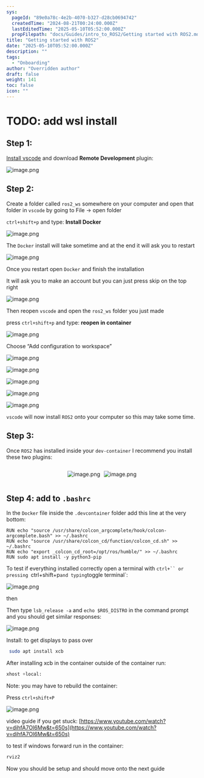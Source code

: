 ```yaml
---
sys:
  pageId: "89e0a78c-4e2b-4070-b327-d28cb0694742"
  createdTime: "2024-08-21T00:24:00.000Z"
  lastEditedTime: "2025-05-10T05:52:00.000Z"
  propFilepath: "docs/Guides/intro_to_ROS2/Getting started with ROS2.md"
title: "Getting started with ROS2"
date: "2025-05-10T05:52:00.000Z"
description: ""
tags:
  - "Onboarding"
author: "Overridden author"
draft: false
weight: 141
toc: false
icon: ""
---
```


# TODO: add wsl install

## Step 1:

[Install vscode](https://code.visualstudio.com/download) and download **Remote Development** plugin:

![image.png](https://prod-files-secure.s3.us-west-2.amazonaws.com/d518164a-d88e-44d1-a4ee-3adb3bd8bce0/efb52993-1881-4a40-b95e-6f020334f022/image.png?X-Amz-Algorithm=AWS4-HMAC-SHA256&X-Amz-Content-Sha256=UNSIGNED-PAYLOAD&X-Amz-Credential=ASIAZI2LB466UG43GKH3%2F20250715%2Fus-west-2%2Fs3%2Faws4_request&X-Amz-Date=20250715T181327Z&X-Amz-Expires=3600&X-Amz-Security-Token=IQoJb3JpZ2luX2VjEDEaCXVzLXdlc3QtMiJHMEUCIQD0XsPflBP3ZYRT9r6Dz5ufVVe6PkfAKHBQA0Xd8KKIFgIge7TOV7FVlGmm%2F9w6ckDsPDtaXH4mgzElUEI%2Bm1lMlmsq%2FwMIShAAGgw2Mzc0MjMxODM4MDUiDI3ex3tiBs9U8Le%2BMyrcA47WJ%2BXe%2F6vhjgo0wmCaUlqDOO7gYNjSyZxXZ7TZuqj20Fjlc0L5QuD839YqKBYUnyj%2FomAF4uHCltiLaH%2BuHoH17YMz2LfnlF%2BZeFg51KmN95sGXSqaO%2FGeEx8jjPfbgocYQrf%2B6muvlsIXAz4OP4srNuVwYUpY6Kgvvzj5l2%2FgKoko024UkJV1VPGgs9kXVYBeagYJxlc8t%2B0RQBGta1BzoDrkPT1WDmQiSlcWcUHu0%2BdsY0FUxWaRN2BR4EPRxoLmTBUQPg0xy1F6ppl3ZgIIxX9dxN1IIrqQWLLsV%2BQBBJbTVCO9hCwed%2BL%2FZ4rUutwKoMZRG6f1tbc8qK8xixxGjzDnKZ%2BKAVWh%2F2bv55y9lrDYS4JVIPRBVyommATLpf2leusfdansdLtEnZO2JnQewsL%2FH2gZm1Pp9cZeRJluWsT8ROxp2G4HkGRKUaySfFOnIKm75BvEY8%2FGeb1L3CO6tdrooHhMViB6MYeILAiXueDOvJS2L7ra7nF9wmki4hHzT1hb%2F%2BZsjiAhZ1%2FTbyd1NWfh5oA8y9%2FnhPzpyREJrz8z6khdYjxfXQy98eh1E03diY57N9uyyD4%2FxkjyAjEvx03SX1K3xD%2FGpkPm7goBzVzz0PKFwiaExK%2FkMMiH2sMGOqUBdLYXPXRUUX0YCOrfHvVgzEcyAtLOCFwtGwSBefnbSIf7BvkaIYzB2rF%2FJjHOxETtqDf5FWgSJy9tGr%2F0YaY%2Boyh8kgziEYi5KOEvFVDLv%2BeS58bHs64aT7biVAj1g%2BNQtc%2Bu%2FhIb8Od23HVzl%2Ba%2FvxcMm4zILeuzlLrPUAX4HTwjV5ZpcjzGjwgH%2F7WnwMAPcQvP2OSHhxSqKgjgmemvn6NvV5SM&X-Amz-Signature=63513008323aaa79d8f0d11673dd8b9572607108226b6f32b0e97784804c5bcc&X-Amz-SignedHeaders=host&x-amz-checksum-mode=ENABLED&x-id=GetObject)

## Step 2:

Create a folder called `ros2_ws` somewhere on your computer and open that folder in `vscode` by going to File → open folder 

`ctrl+shift+p` and type: **Install Docker**

![image.png](https://prod-files-secure.s3.us-west-2.amazonaws.com/d518164a-d88e-44d1-a4ee-3adb3bd8bce0/2269dc0e-1cd5-47ff-bceb-c04ad9b2eab0/image.png?X-Amz-Algorithm=AWS4-HMAC-SHA256&X-Amz-Content-Sha256=UNSIGNED-PAYLOAD&X-Amz-Credential=ASIAZI2LB466UG43GKH3%2F20250715%2Fus-west-2%2Fs3%2Faws4_request&X-Amz-Date=20250715T181327Z&X-Amz-Expires=3600&X-Amz-Security-Token=IQoJb3JpZ2luX2VjEDEaCXVzLXdlc3QtMiJHMEUCIQD0XsPflBP3ZYRT9r6Dz5ufVVe6PkfAKHBQA0Xd8KKIFgIge7TOV7FVlGmm%2F9w6ckDsPDtaXH4mgzElUEI%2Bm1lMlmsq%2FwMIShAAGgw2Mzc0MjMxODM4MDUiDI3ex3tiBs9U8Le%2BMyrcA47WJ%2BXe%2F6vhjgo0wmCaUlqDOO7gYNjSyZxXZ7TZuqj20Fjlc0L5QuD839YqKBYUnyj%2FomAF4uHCltiLaH%2BuHoH17YMz2LfnlF%2BZeFg51KmN95sGXSqaO%2FGeEx8jjPfbgocYQrf%2B6muvlsIXAz4OP4srNuVwYUpY6Kgvvzj5l2%2FgKoko024UkJV1VPGgs9kXVYBeagYJxlc8t%2B0RQBGta1BzoDrkPT1WDmQiSlcWcUHu0%2BdsY0FUxWaRN2BR4EPRxoLmTBUQPg0xy1F6ppl3ZgIIxX9dxN1IIrqQWLLsV%2BQBBJbTVCO9hCwed%2BL%2FZ4rUutwKoMZRG6f1tbc8qK8xixxGjzDnKZ%2BKAVWh%2F2bv55y9lrDYS4JVIPRBVyommATLpf2leusfdansdLtEnZO2JnQewsL%2FH2gZm1Pp9cZeRJluWsT8ROxp2G4HkGRKUaySfFOnIKm75BvEY8%2FGeb1L3CO6tdrooHhMViB6MYeILAiXueDOvJS2L7ra7nF9wmki4hHzT1hb%2F%2BZsjiAhZ1%2FTbyd1NWfh5oA8y9%2FnhPzpyREJrz8z6khdYjxfXQy98eh1E03diY57N9uyyD4%2FxkjyAjEvx03SX1K3xD%2FGpkPm7goBzVzz0PKFwiaExK%2FkMMiH2sMGOqUBdLYXPXRUUX0YCOrfHvVgzEcyAtLOCFwtGwSBefnbSIf7BvkaIYzB2rF%2FJjHOxETtqDf5FWgSJy9tGr%2F0YaY%2Boyh8kgziEYi5KOEvFVDLv%2BeS58bHs64aT7biVAj1g%2BNQtc%2Bu%2FhIb8Od23HVzl%2Ba%2FvxcMm4zILeuzlLrPUAX4HTwjV5ZpcjzGjwgH%2F7WnwMAPcQvP2OSHhxSqKgjgmemvn6NvV5SM&X-Amz-Signature=55ff42c6f07b65760f95fe3cea89d1df85e4b750fdd4e867ebb0d28e665c21f5&X-Amz-SignedHeaders=host&x-amz-checksum-mode=ENABLED&x-id=GetObject)

The `Docker` install will take sometime and at the end it will ask you to restart

![image.png](https://prod-files-secure.s3.us-west-2.amazonaws.com/d518164a-d88e-44d1-a4ee-3adb3bd8bce0/ed233f78-be33-4b1f-b89c-9c346c0e961e/image.png?X-Amz-Algorithm=AWS4-HMAC-SHA256&X-Amz-Content-Sha256=UNSIGNED-PAYLOAD&X-Amz-Credential=ASIAZI2LB466UG43GKH3%2F20250715%2Fus-west-2%2Fs3%2Faws4_request&X-Amz-Date=20250715T181327Z&X-Amz-Expires=3600&X-Amz-Security-Token=IQoJb3JpZ2luX2VjEDEaCXVzLXdlc3QtMiJHMEUCIQD0XsPflBP3ZYRT9r6Dz5ufVVe6PkfAKHBQA0Xd8KKIFgIge7TOV7FVlGmm%2F9w6ckDsPDtaXH4mgzElUEI%2Bm1lMlmsq%2FwMIShAAGgw2Mzc0MjMxODM4MDUiDI3ex3tiBs9U8Le%2BMyrcA47WJ%2BXe%2F6vhjgo0wmCaUlqDOO7gYNjSyZxXZ7TZuqj20Fjlc0L5QuD839YqKBYUnyj%2FomAF4uHCltiLaH%2BuHoH17YMz2LfnlF%2BZeFg51KmN95sGXSqaO%2FGeEx8jjPfbgocYQrf%2B6muvlsIXAz4OP4srNuVwYUpY6Kgvvzj5l2%2FgKoko024UkJV1VPGgs9kXVYBeagYJxlc8t%2B0RQBGta1BzoDrkPT1WDmQiSlcWcUHu0%2BdsY0FUxWaRN2BR4EPRxoLmTBUQPg0xy1F6ppl3ZgIIxX9dxN1IIrqQWLLsV%2BQBBJbTVCO9hCwed%2BL%2FZ4rUutwKoMZRG6f1tbc8qK8xixxGjzDnKZ%2BKAVWh%2F2bv55y9lrDYS4JVIPRBVyommATLpf2leusfdansdLtEnZO2JnQewsL%2FH2gZm1Pp9cZeRJluWsT8ROxp2G4HkGRKUaySfFOnIKm75BvEY8%2FGeb1L3CO6tdrooHhMViB6MYeILAiXueDOvJS2L7ra7nF9wmki4hHzT1hb%2F%2BZsjiAhZ1%2FTbyd1NWfh5oA8y9%2FnhPzpyREJrz8z6khdYjxfXQy98eh1E03diY57N9uyyD4%2FxkjyAjEvx03SX1K3xD%2FGpkPm7goBzVzz0PKFwiaExK%2FkMMiH2sMGOqUBdLYXPXRUUX0YCOrfHvVgzEcyAtLOCFwtGwSBefnbSIf7BvkaIYzB2rF%2FJjHOxETtqDf5FWgSJy9tGr%2F0YaY%2Boyh8kgziEYi5KOEvFVDLv%2BeS58bHs64aT7biVAj1g%2BNQtc%2Bu%2FhIb8Od23HVzl%2Ba%2FvxcMm4zILeuzlLrPUAX4HTwjV5ZpcjzGjwgH%2F7WnwMAPcQvP2OSHhxSqKgjgmemvn6NvV5SM&X-Amz-Signature=7f7c02630bd8d5524e0eabfdf7fa040cb207b8d24678e78c378526d7aa56bfaf&X-Amz-SignedHeaders=host&x-amz-checksum-mode=ENABLED&x-id=GetObject)

Once you restart open `Docker` and finish the installation

It will ask you to make an account but you can just press skip on the top right

![image.png](https://prod-files-secure.s3.us-west-2.amazonaws.com/d518164a-d88e-44d1-a4ee-3adb3bd8bce0/21010ad9-1659-4fd9-9f59-9932a09b2a3d/image.png?X-Amz-Algorithm=AWS4-HMAC-SHA256&X-Amz-Content-Sha256=UNSIGNED-PAYLOAD&X-Amz-Credential=ASIAZI2LB466UG43GKH3%2F20250715%2Fus-west-2%2Fs3%2Faws4_request&X-Amz-Date=20250715T181327Z&X-Amz-Expires=3600&X-Amz-Security-Token=IQoJb3JpZ2luX2VjEDEaCXVzLXdlc3QtMiJHMEUCIQD0XsPflBP3ZYRT9r6Dz5ufVVe6PkfAKHBQA0Xd8KKIFgIge7TOV7FVlGmm%2F9w6ckDsPDtaXH4mgzElUEI%2Bm1lMlmsq%2FwMIShAAGgw2Mzc0MjMxODM4MDUiDI3ex3tiBs9U8Le%2BMyrcA47WJ%2BXe%2F6vhjgo0wmCaUlqDOO7gYNjSyZxXZ7TZuqj20Fjlc0L5QuD839YqKBYUnyj%2FomAF4uHCltiLaH%2BuHoH17YMz2LfnlF%2BZeFg51KmN95sGXSqaO%2FGeEx8jjPfbgocYQrf%2B6muvlsIXAz4OP4srNuVwYUpY6Kgvvzj5l2%2FgKoko024UkJV1VPGgs9kXVYBeagYJxlc8t%2B0RQBGta1BzoDrkPT1WDmQiSlcWcUHu0%2BdsY0FUxWaRN2BR4EPRxoLmTBUQPg0xy1F6ppl3ZgIIxX9dxN1IIrqQWLLsV%2BQBBJbTVCO9hCwed%2BL%2FZ4rUutwKoMZRG6f1tbc8qK8xixxGjzDnKZ%2BKAVWh%2F2bv55y9lrDYS4JVIPRBVyommATLpf2leusfdansdLtEnZO2JnQewsL%2FH2gZm1Pp9cZeRJluWsT8ROxp2G4HkGRKUaySfFOnIKm75BvEY8%2FGeb1L3CO6tdrooHhMViB6MYeILAiXueDOvJS2L7ra7nF9wmki4hHzT1hb%2F%2BZsjiAhZ1%2FTbyd1NWfh5oA8y9%2FnhPzpyREJrz8z6khdYjxfXQy98eh1E03diY57N9uyyD4%2FxkjyAjEvx03SX1K3xD%2FGpkPm7goBzVzz0PKFwiaExK%2FkMMiH2sMGOqUBdLYXPXRUUX0YCOrfHvVgzEcyAtLOCFwtGwSBefnbSIf7BvkaIYzB2rF%2FJjHOxETtqDf5FWgSJy9tGr%2F0YaY%2Boyh8kgziEYi5KOEvFVDLv%2BeS58bHs64aT7biVAj1g%2BNQtc%2Bu%2FhIb8Od23HVzl%2Ba%2FvxcMm4zILeuzlLrPUAX4HTwjV5ZpcjzGjwgH%2F7WnwMAPcQvP2OSHhxSqKgjgmemvn6NvV5SM&X-Amz-Signature=c43b3902fb355b6190395236977eb121cd85db6a6fb176440abafb53cddff13c&X-Amz-SignedHeaders=host&x-amz-checksum-mode=ENABLED&x-id=GetObject)

Then reopen `vscode` and open the `ros2_ws` folder you just made

press `ctrl+shift+p` and type: **reopen in container**

![image.png](https://prod-files-secure.s3.us-west-2.amazonaws.com/d518164a-d88e-44d1-a4ee-3adb3bd8bce0/4e93b8c2-41ad-488c-8095-c74205196118/image.png?X-Amz-Algorithm=AWS4-HMAC-SHA256&X-Amz-Content-Sha256=UNSIGNED-PAYLOAD&X-Amz-Credential=ASIAZI2LB466UG43GKH3%2F20250715%2Fus-west-2%2Fs3%2Faws4_request&X-Amz-Date=20250715T181327Z&X-Amz-Expires=3600&X-Amz-Security-Token=IQoJb3JpZ2luX2VjEDEaCXVzLXdlc3QtMiJHMEUCIQD0XsPflBP3ZYRT9r6Dz5ufVVe6PkfAKHBQA0Xd8KKIFgIge7TOV7FVlGmm%2F9w6ckDsPDtaXH4mgzElUEI%2Bm1lMlmsq%2FwMIShAAGgw2Mzc0MjMxODM4MDUiDI3ex3tiBs9U8Le%2BMyrcA47WJ%2BXe%2F6vhjgo0wmCaUlqDOO7gYNjSyZxXZ7TZuqj20Fjlc0L5QuD839YqKBYUnyj%2FomAF4uHCltiLaH%2BuHoH17YMz2LfnlF%2BZeFg51KmN95sGXSqaO%2FGeEx8jjPfbgocYQrf%2B6muvlsIXAz4OP4srNuVwYUpY6Kgvvzj5l2%2FgKoko024UkJV1VPGgs9kXVYBeagYJxlc8t%2B0RQBGta1BzoDrkPT1WDmQiSlcWcUHu0%2BdsY0FUxWaRN2BR4EPRxoLmTBUQPg0xy1F6ppl3ZgIIxX9dxN1IIrqQWLLsV%2BQBBJbTVCO9hCwed%2BL%2FZ4rUutwKoMZRG6f1tbc8qK8xixxGjzDnKZ%2BKAVWh%2F2bv55y9lrDYS4JVIPRBVyommATLpf2leusfdansdLtEnZO2JnQewsL%2FH2gZm1Pp9cZeRJluWsT8ROxp2G4HkGRKUaySfFOnIKm75BvEY8%2FGeb1L3CO6tdrooHhMViB6MYeILAiXueDOvJS2L7ra7nF9wmki4hHzT1hb%2F%2BZsjiAhZ1%2FTbyd1NWfh5oA8y9%2FnhPzpyREJrz8z6khdYjxfXQy98eh1E03diY57N9uyyD4%2FxkjyAjEvx03SX1K3xD%2FGpkPm7goBzVzz0PKFwiaExK%2FkMMiH2sMGOqUBdLYXPXRUUX0YCOrfHvVgzEcyAtLOCFwtGwSBefnbSIf7BvkaIYzB2rF%2FJjHOxETtqDf5FWgSJy9tGr%2F0YaY%2Boyh8kgziEYi5KOEvFVDLv%2BeS58bHs64aT7biVAj1g%2BNQtc%2Bu%2FhIb8Od23HVzl%2Ba%2FvxcMm4zILeuzlLrPUAX4HTwjV5ZpcjzGjwgH%2F7WnwMAPcQvP2OSHhxSqKgjgmemvn6NvV5SM&X-Amz-Signature=3b785dbee9b7de4a3488a3e3d9986405a996b4926adae18a1b2bd112e8838878&X-Amz-SignedHeaders=host&x-amz-checksum-mode=ENABLED&x-id=GetObject)

Choose “Add configuration to workspace”

![image.png](https://prod-files-secure.s3.us-west-2.amazonaws.com/d518164a-d88e-44d1-a4ee-3adb3bd8bce0/9560b282-5060-4989-ba37-97e7b2c22476/image.png?X-Amz-Algorithm=AWS4-HMAC-SHA256&X-Amz-Content-Sha256=UNSIGNED-PAYLOAD&X-Amz-Credential=ASIAZI2LB466UG43GKH3%2F20250715%2Fus-west-2%2Fs3%2Faws4_request&X-Amz-Date=20250715T181327Z&X-Amz-Expires=3600&X-Amz-Security-Token=IQoJb3JpZ2luX2VjEDEaCXVzLXdlc3QtMiJHMEUCIQD0XsPflBP3ZYRT9r6Dz5ufVVe6PkfAKHBQA0Xd8KKIFgIge7TOV7FVlGmm%2F9w6ckDsPDtaXH4mgzElUEI%2Bm1lMlmsq%2FwMIShAAGgw2Mzc0MjMxODM4MDUiDI3ex3tiBs9U8Le%2BMyrcA47WJ%2BXe%2F6vhjgo0wmCaUlqDOO7gYNjSyZxXZ7TZuqj20Fjlc0L5QuD839YqKBYUnyj%2FomAF4uHCltiLaH%2BuHoH17YMz2LfnlF%2BZeFg51KmN95sGXSqaO%2FGeEx8jjPfbgocYQrf%2B6muvlsIXAz4OP4srNuVwYUpY6Kgvvzj5l2%2FgKoko024UkJV1VPGgs9kXVYBeagYJxlc8t%2B0RQBGta1BzoDrkPT1WDmQiSlcWcUHu0%2BdsY0FUxWaRN2BR4EPRxoLmTBUQPg0xy1F6ppl3ZgIIxX9dxN1IIrqQWLLsV%2BQBBJbTVCO9hCwed%2BL%2FZ4rUutwKoMZRG6f1tbc8qK8xixxGjzDnKZ%2BKAVWh%2F2bv55y9lrDYS4JVIPRBVyommATLpf2leusfdansdLtEnZO2JnQewsL%2FH2gZm1Pp9cZeRJluWsT8ROxp2G4HkGRKUaySfFOnIKm75BvEY8%2FGeb1L3CO6tdrooHhMViB6MYeILAiXueDOvJS2L7ra7nF9wmki4hHzT1hb%2F%2BZsjiAhZ1%2FTbyd1NWfh5oA8y9%2FnhPzpyREJrz8z6khdYjxfXQy98eh1E03diY57N9uyyD4%2FxkjyAjEvx03SX1K3xD%2FGpkPm7goBzVzz0PKFwiaExK%2FkMMiH2sMGOqUBdLYXPXRUUX0YCOrfHvVgzEcyAtLOCFwtGwSBefnbSIf7BvkaIYzB2rF%2FJjHOxETtqDf5FWgSJy9tGr%2F0YaY%2Boyh8kgziEYi5KOEvFVDLv%2BeS58bHs64aT7biVAj1g%2BNQtc%2Bu%2FhIb8Od23HVzl%2Ba%2FvxcMm4zILeuzlLrPUAX4HTwjV5ZpcjzGjwgH%2F7WnwMAPcQvP2OSHhxSqKgjgmemvn6NvV5SM&X-Amz-Signature=9267141533e8d5b186676f93ccee942ad2eedcc7134169c6456cbff2f16d3f94&X-Amz-SignedHeaders=host&x-amz-checksum-mode=ENABLED&x-id=GetObject)

![image.png](https://prod-files-secure.s3.us-west-2.amazonaws.com/d518164a-d88e-44d1-a4ee-3adb3bd8bce0/2ee63f81-886b-48e8-a553-dc6e5eac99e4/image.png?X-Amz-Algorithm=AWS4-HMAC-SHA256&X-Amz-Content-Sha256=UNSIGNED-PAYLOAD&X-Amz-Credential=ASIAZI2LB466UG43GKH3%2F20250715%2Fus-west-2%2Fs3%2Faws4_request&X-Amz-Date=20250715T181327Z&X-Amz-Expires=3600&X-Amz-Security-Token=IQoJb3JpZ2luX2VjEDEaCXVzLXdlc3QtMiJHMEUCIQD0XsPflBP3ZYRT9r6Dz5ufVVe6PkfAKHBQA0Xd8KKIFgIge7TOV7FVlGmm%2F9w6ckDsPDtaXH4mgzElUEI%2Bm1lMlmsq%2FwMIShAAGgw2Mzc0MjMxODM4MDUiDI3ex3tiBs9U8Le%2BMyrcA47WJ%2BXe%2F6vhjgo0wmCaUlqDOO7gYNjSyZxXZ7TZuqj20Fjlc0L5QuD839YqKBYUnyj%2FomAF4uHCltiLaH%2BuHoH17YMz2LfnlF%2BZeFg51KmN95sGXSqaO%2FGeEx8jjPfbgocYQrf%2B6muvlsIXAz4OP4srNuVwYUpY6Kgvvzj5l2%2FgKoko024UkJV1VPGgs9kXVYBeagYJxlc8t%2B0RQBGta1BzoDrkPT1WDmQiSlcWcUHu0%2BdsY0FUxWaRN2BR4EPRxoLmTBUQPg0xy1F6ppl3ZgIIxX9dxN1IIrqQWLLsV%2BQBBJbTVCO9hCwed%2BL%2FZ4rUutwKoMZRG6f1tbc8qK8xixxGjzDnKZ%2BKAVWh%2F2bv55y9lrDYS4JVIPRBVyommATLpf2leusfdansdLtEnZO2JnQewsL%2FH2gZm1Pp9cZeRJluWsT8ROxp2G4HkGRKUaySfFOnIKm75BvEY8%2FGeb1L3CO6tdrooHhMViB6MYeILAiXueDOvJS2L7ra7nF9wmki4hHzT1hb%2F%2BZsjiAhZ1%2FTbyd1NWfh5oA8y9%2FnhPzpyREJrz8z6khdYjxfXQy98eh1E03diY57N9uyyD4%2FxkjyAjEvx03SX1K3xD%2FGpkPm7goBzVzz0PKFwiaExK%2FkMMiH2sMGOqUBdLYXPXRUUX0YCOrfHvVgzEcyAtLOCFwtGwSBefnbSIf7BvkaIYzB2rF%2FJjHOxETtqDf5FWgSJy9tGr%2F0YaY%2Boyh8kgziEYi5KOEvFVDLv%2BeS58bHs64aT7biVAj1g%2BNQtc%2Bu%2FhIb8Od23HVzl%2Ba%2FvxcMm4zILeuzlLrPUAX4HTwjV5ZpcjzGjwgH%2F7WnwMAPcQvP2OSHhxSqKgjgmemvn6NvV5SM&X-Amz-Signature=9183c066f0c4604ad8f7be34b29b2b6ac5cd1e213e156df3c38eba8823db4940&X-Amz-SignedHeaders=host&x-amz-checksum-mode=ENABLED&x-id=GetObject)

![image.png](https://prod-files-secure.s3.us-west-2.amazonaws.com/d518164a-d88e-44d1-a4ee-3adb3bd8bce0/ae1580b2-b048-407e-aed9-b584224a7a04/image.png?X-Amz-Algorithm=AWS4-HMAC-SHA256&X-Amz-Content-Sha256=UNSIGNED-PAYLOAD&X-Amz-Credential=ASIAZI2LB466UG43GKH3%2F20250715%2Fus-west-2%2Fs3%2Faws4_request&X-Amz-Date=20250715T181327Z&X-Amz-Expires=3600&X-Amz-Security-Token=IQoJb3JpZ2luX2VjEDEaCXVzLXdlc3QtMiJHMEUCIQD0XsPflBP3ZYRT9r6Dz5ufVVe6PkfAKHBQA0Xd8KKIFgIge7TOV7FVlGmm%2F9w6ckDsPDtaXH4mgzElUEI%2Bm1lMlmsq%2FwMIShAAGgw2Mzc0MjMxODM4MDUiDI3ex3tiBs9U8Le%2BMyrcA47WJ%2BXe%2F6vhjgo0wmCaUlqDOO7gYNjSyZxXZ7TZuqj20Fjlc0L5QuD839YqKBYUnyj%2FomAF4uHCltiLaH%2BuHoH17YMz2LfnlF%2BZeFg51KmN95sGXSqaO%2FGeEx8jjPfbgocYQrf%2B6muvlsIXAz4OP4srNuVwYUpY6Kgvvzj5l2%2FgKoko024UkJV1VPGgs9kXVYBeagYJxlc8t%2B0RQBGta1BzoDrkPT1WDmQiSlcWcUHu0%2BdsY0FUxWaRN2BR4EPRxoLmTBUQPg0xy1F6ppl3ZgIIxX9dxN1IIrqQWLLsV%2BQBBJbTVCO9hCwed%2BL%2FZ4rUutwKoMZRG6f1tbc8qK8xixxGjzDnKZ%2BKAVWh%2F2bv55y9lrDYS4JVIPRBVyommATLpf2leusfdansdLtEnZO2JnQewsL%2FH2gZm1Pp9cZeRJluWsT8ROxp2G4HkGRKUaySfFOnIKm75BvEY8%2FGeb1L3CO6tdrooHhMViB6MYeILAiXueDOvJS2L7ra7nF9wmki4hHzT1hb%2F%2BZsjiAhZ1%2FTbyd1NWfh5oA8y9%2FnhPzpyREJrz8z6khdYjxfXQy98eh1E03diY57N9uyyD4%2FxkjyAjEvx03SX1K3xD%2FGpkPm7goBzVzz0PKFwiaExK%2FkMMiH2sMGOqUBdLYXPXRUUX0YCOrfHvVgzEcyAtLOCFwtGwSBefnbSIf7BvkaIYzB2rF%2FJjHOxETtqDf5FWgSJy9tGr%2F0YaY%2Boyh8kgziEYi5KOEvFVDLv%2BeS58bHs64aT7biVAj1g%2BNQtc%2Bu%2FhIb8Od23HVzl%2Ba%2FvxcMm4zILeuzlLrPUAX4HTwjV5ZpcjzGjwgH%2F7WnwMAPcQvP2OSHhxSqKgjgmemvn6NvV5SM&X-Amz-Signature=5e0684b9918f7f51dc65c39fef3788f9f3c77aacc829eb7bd86cc87b4f23e600&X-Amz-SignedHeaders=host&x-amz-checksum-mode=ENABLED&x-id=GetObject)

![image.png](https://prod-files-secure.s3.us-west-2.amazonaws.com/d518164a-d88e-44d1-a4ee-3adb3bd8bce0/53255b28-f75e-430f-b9e3-c0ac8577e42b/image.png?X-Amz-Algorithm=AWS4-HMAC-SHA256&X-Amz-Content-Sha256=UNSIGNED-PAYLOAD&X-Amz-Credential=ASIAZI2LB466UG43GKH3%2F20250715%2Fus-west-2%2Fs3%2Faws4_request&X-Amz-Date=20250715T181327Z&X-Amz-Expires=3600&X-Amz-Security-Token=IQoJb3JpZ2luX2VjEDEaCXVzLXdlc3QtMiJHMEUCIQD0XsPflBP3ZYRT9r6Dz5ufVVe6PkfAKHBQA0Xd8KKIFgIge7TOV7FVlGmm%2F9w6ckDsPDtaXH4mgzElUEI%2Bm1lMlmsq%2FwMIShAAGgw2Mzc0MjMxODM4MDUiDI3ex3tiBs9U8Le%2BMyrcA47WJ%2BXe%2F6vhjgo0wmCaUlqDOO7gYNjSyZxXZ7TZuqj20Fjlc0L5QuD839YqKBYUnyj%2FomAF4uHCltiLaH%2BuHoH17YMz2LfnlF%2BZeFg51KmN95sGXSqaO%2FGeEx8jjPfbgocYQrf%2B6muvlsIXAz4OP4srNuVwYUpY6Kgvvzj5l2%2FgKoko024UkJV1VPGgs9kXVYBeagYJxlc8t%2B0RQBGta1BzoDrkPT1WDmQiSlcWcUHu0%2BdsY0FUxWaRN2BR4EPRxoLmTBUQPg0xy1F6ppl3ZgIIxX9dxN1IIrqQWLLsV%2BQBBJbTVCO9hCwed%2BL%2FZ4rUutwKoMZRG6f1tbc8qK8xixxGjzDnKZ%2BKAVWh%2F2bv55y9lrDYS4JVIPRBVyommATLpf2leusfdansdLtEnZO2JnQewsL%2FH2gZm1Pp9cZeRJluWsT8ROxp2G4HkGRKUaySfFOnIKm75BvEY8%2FGeb1L3CO6tdrooHhMViB6MYeILAiXueDOvJS2L7ra7nF9wmki4hHzT1hb%2F%2BZsjiAhZ1%2FTbyd1NWfh5oA8y9%2FnhPzpyREJrz8z6khdYjxfXQy98eh1E03diY57N9uyyD4%2FxkjyAjEvx03SX1K3xD%2FGpkPm7goBzVzz0PKFwiaExK%2FkMMiH2sMGOqUBdLYXPXRUUX0YCOrfHvVgzEcyAtLOCFwtGwSBefnbSIf7BvkaIYzB2rF%2FJjHOxETtqDf5FWgSJy9tGr%2F0YaY%2Boyh8kgziEYi5KOEvFVDLv%2BeS58bHs64aT7biVAj1g%2BNQtc%2Bu%2FhIb8Od23HVzl%2Ba%2FvxcMm4zILeuzlLrPUAX4HTwjV5ZpcjzGjwgH%2F7WnwMAPcQvP2OSHhxSqKgjgmemvn6NvV5SM&X-Amz-Signature=1aa072f6fb9d4a254147a99c78e40d9cd3e5f2bb9a5d2f4797ef132bf1506127&X-Amz-SignedHeaders=host&x-amz-checksum-mode=ENABLED&x-id=GetObject)

![image.png](https://prod-files-secure.s3.us-west-2.amazonaws.com/d518164a-d88e-44d1-a4ee-3adb3bd8bce0/7c562767-5af9-4ffb-97d1-327bcdf4ee00/image.png?X-Amz-Algorithm=AWS4-HMAC-SHA256&X-Amz-Content-Sha256=UNSIGNED-PAYLOAD&X-Amz-Credential=ASIAZI2LB466UG43GKH3%2F20250715%2Fus-west-2%2Fs3%2Faws4_request&X-Amz-Date=20250715T181327Z&X-Amz-Expires=3600&X-Amz-Security-Token=IQoJb3JpZ2luX2VjEDEaCXVzLXdlc3QtMiJHMEUCIQD0XsPflBP3ZYRT9r6Dz5ufVVe6PkfAKHBQA0Xd8KKIFgIge7TOV7FVlGmm%2F9w6ckDsPDtaXH4mgzElUEI%2Bm1lMlmsq%2FwMIShAAGgw2Mzc0MjMxODM4MDUiDI3ex3tiBs9U8Le%2BMyrcA47WJ%2BXe%2F6vhjgo0wmCaUlqDOO7gYNjSyZxXZ7TZuqj20Fjlc0L5QuD839YqKBYUnyj%2FomAF4uHCltiLaH%2BuHoH17YMz2LfnlF%2BZeFg51KmN95sGXSqaO%2FGeEx8jjPfbgocYQrf%2B6muvlsIXAz4OP4srNuVwYUpY6Kgvvzj5l2%2FgKoko024UkJV1VPGgs9kXVYBeagYJxlc8t%2B0RQBGta1BzoDrkPT1WDmQiSlcWcUHu0%2BdsY0FUxWaRN2BR4EPRxoLmTBUQPg0xy1F6ppl3ZgIIxX9dxN1IIrqQWLLsV%2BQBBJbTVCO9hCwed%2BL%2FZ4rUutwKoMZRG6f1tbc8qK8xixxGjzDnKZ%2BKAVWh%2F2bv55y9lrDYS4JVIPRBVyommATLpf2leusfdansdLtEnZO2JnQewsL%2FH2gZm1Pp9cZeRJluWsT8ROxp2G4HkGRKUaySfFOnIKm75BvEY8%2FGeb1L3CO6tdrooHhMViB6MYeILAiXueDOvJS2L7ra7nF9wmki4hHzT1hb%2F%2BZsjiAhZ1%2FTbyd1NWfh5oA8y9%2FnhPzpyREJrz8z6khdYjxfXQy98eh1E03diY57N9uyyD4%2FxkjyAjEvx03SX1K3xD%2FGpkPm7goBzVzz0PKFwiaExK%2FkMMiH2sMGOqUBdLYXPXRUUX0YCOrfHvVgzEcyAtLOCFwtGwSBefnbSIf7BvkaIYzB2rF%2FJjHOxETtqDf5FWgSJy9tGr%2F0YaY%2Boyh8kgziEYi5KOEvFVDLv%2BeS58bHs64aT7biVAj1g%2BNQtc%2Bu%2FhIb8Od23HVzl%2Ba%2FvxcMm4zILeuzlLrPUAX4HTwjV5ZpcjzGjwgH%2F7WnwMAPcQvP2OSHhxSqKgjgmemvn6NvV5SM&X-Amz-Signature=7381e708bf975a6598308c79282c0fea9cb493159f5c8818d4f2870614f263f0&X-Amz-SignedHeaders=host&x-amz-checksum-mode=ENABLED&x-id=GetObject)

`vscode` will now install `ROS2` onto your computer so this may take some time.

## Step 3:

Once `ROS2` has installed inside your `dev-container` I recommend you install these two plugins:

<div style="display: flex;flex-direction: row; column-gap:10px; max-width: 630px;justify-content: center;">
<div>

![image.png](https://prod-files-secure.s3.us-west-2.amazonaws.com/d518164a-d88e-44d1-a4ee-3adb3bd8bce0/3fc3d550-5a54-4ba1-ba6b-faa01cdb7369/image.png?X-Amz-Algorithm=AWS4-HMAC-SHA256&X-Amz-Content-Sha256=UNSIGNED-PAYLOAD&X-Amz-Credential=ASIAZI2LB466RETJWSK6%2F20250715%2Fus-west-2%2Fs3%2Faws4_request&X-Amz-Date=20250715T181336Z&X-Amz-Expires=3600&X-Amz-Security-Token=IQoJb3JpZ2luX2VjEDEaCXVzLXdlc3QtMiJHMEUCIG5XfHjKEiXhYXEtE2YUw4AtCqw0im28ld3Po%2B4pFqbYAiEA%2FXFsGVRN2nHfPwxAiKX6FKpZK5nVAzEXDIalkxB%2BE0sq%2FwMIShAAGgw2Mzc0MjMxODM4MDUiDDZ66WDyXKucEsEyFyrcAygMAbXzGFvaIHiVSJ6YPP0rcuoRzdGsdnfCZ7mrhURHaO8jKNTZ0T43deccdGoa3BnqulTXYxbaCtzKYs14dLiyV5U6Avgr00szp8t8tFuzl7UA3YVhuCHJz9YBhEjU2fEs1h30Om0C5b0SggPxK%2FaDkvjsCTPjwOcDLfgPKgcYkgymXWSx1jcKFv843t1f8htGEbN8kBjl6JwnxoMWWcI1nrV1zOppVU%2BBRY38fyIrBOK9sI%2FEP2%2BOYW2jqGqtlI0ARvhLh1y4TSHW62tOI3mzHjAl40%2Fpj3uJ0VfV1zKttc6ehBY7y1GSZdzaXWG%2Fap9qfE%2Bw1hs8M6QNnP%2FE5nFi4c6gL4EtA%2BQlC0%2BklThFP1SJgTPPpEDR754b4TBeoAKL1AgDrQAtRZVBUaXpEkClP2KNe7v0KzsKd%2BDnFAIhJ75F%2FI51MlDtcmUbqFdGoGxIluKOelEol2R91yaKR9jkn104RrY6qGM9ObTcPn2iyVWIGIQNcT0pCbGcX5JBVH6hcOYwKrr5tIv3%2BqWHM%2FBJZ%2FEebgda3kTGQPJMa1KLglW6R%2F9bjIbABb4j2%2Fr9quo0pP54RTtpWsS%2FOjfJRSYlIRYSickVDCqqN6zvXKkI%2FAE9z%2F4zYtox%2BxrBMIWG2sMGOqUBL7LAlP9huHv%2FVSu4QSE4%2FAEooQETopZiMQtQk8mTptTM6Cqd1Cbms8hsqMt6RM0oiwEjg0xOUnprvwR8hnkO%2FUJHiWMaqMd4zrfsWSA7y3ahMpi2a9gX5BA6c4IQYqGcDSks9cnpfq8kAuzGg7jhucd%2FMXnpKxr7H2VzmsiItZ%2FudzOxNu7TBEUIHjNsEqDPOgs8SMTKrw0%2FHS4z3NvAQt7wYUWR&X-Amz-Signature=109366cc4a3b2642debcae0aa00e92f21ce39280af397ae26456cf17ad6e1f73&X-Amz-SignedHeaders=host&x-amz-checksum-mode=ENABLED&x-id=GetObject)

</div>
<div>

![image.png](https://prod-files-secure.s3.us-west-2.amazonaws.com/d518164a-d88e-44d1-a4ee-3adb3bd8bce0/d994cc66-13c2-4093-a5a3-f84cf4601a82/image.png?X-Amz-Algorithm=AWS4-HMAC-SHA256&X-Amz-Content-Sha256=UNSIGNED-PAYLOAD&X-Amz-Credential=ASIAZI2LB466QBQVLVUH%2F20250715%2Fus-west-2%2Fs3%2Faws4_request&X-Amz-Date=20250715T181336Z&X-Amz-Expires=3600&X-Amz-Security-Token=IQoJb3JpZ2luX2VjEDEaCXVzLXdlc3QtMiJGMEQCIChpl9A6%2BTSYL2bYtZJTPw5VE7wP%2FpcD30%2B%2FIyUvLVHKAiAFiwKGCtAZiNjhmFVKFbldyTaPtTgbXk9ZM6JbjUWrqyr%2FAwhKEAAaDDYzNzQyMzE4MzgwNSIMZZLe4iRLpY%2F1ysFBKtwDfLqX3ufJoco75Bd9efrdVq%2BB%2BvJSLHWmrCCNtbqU4ynNO%2FBXrlZ9KScved97bjCUDZ%2FFmSRLx7ECEmvvBKRyXFuiwDdlo67AYhBcD31yABBATSlB5jK3cEERNLUH5P8AydJtIBgW68C0TISVS%2F0%2F%2FS5OHdeVjp%2FJNmG3nzc%2FZTV%2Fc9M3fgfmezeyaldxUjInFaOL%2Fdemg2BFPkWzFg2SYmppJKRtvkkJFIJsRr0lD0qnYNZml7YJYwIT4loDmzgbGqFYuDy8RpmuPAFo15xU25ZYvudgwvoblv994VoFpd%2FykpvUjX6XLSg%2FN6sV1GYRC348YD%2BpjmkMY2j0Maq2GL7z1tHZ8ikQIRcTeVPNj1UQDJuqbEhepHbZAYxMT7lh1MjxXvadd%2FULHkuHVN5UvxKrjQ7tbBGdfp4RqXhhcJeHFoYwYVcuGoKUIUXI5ne9oZv2nJmdxLoIm%2FuOxH7He9RHSchwlzpAeHhwmB6BKeRPisJu0ds9%2BJEErAeFZSwLC1vCBJLr5%2F0KMWcAJXCOXYakCeRPbemceGFmfd77U%2B6pi3hY7oRvYG2cxQ588Q8b6NwUKe3wFNKjuvRzXzS%2BoAWGqg4bv68kGaUBfgcKQygDbAZmhoybnLoAtnIwj4bawwY6pgEZp%2BaK0%2BL7oNMzxOaHck%2BXETf2HVR1XiZxK37DIsppuWiJHJ0o87cQKYMpc5LUf0qhQBdIBz9Su5BEqqgsaSArwup3os1HosbshtmelPzcgst3ddWdQmsu6w%2BkXEoUVveynSK4dWNgGKzTz2W60xyPO%2F7Mx%2FyZLRXpF2ieK5kDFvlowGpDO6wG6aB46DO3k1dKBRgZiiIVx7lU2bD3oaj%2Bnn1EzIUw&X-Amz-Signature=503fc3f0b1332c92c897f55bc33f250de2345d97e42031bdcf78109f493401b2&X-Amz-SignedHeaders=host&x-amz-checksum-mode=ENABLED&x-id=GetObject)

</div>
</div>

## Step 4: add to `.bashrc`

In the `Docker` file inside the `.devcontainer` folder add this line at the very bottom: 

```docker
RUN echo "source /usr/share/colcon_argcomplete/hook/colcon-argcomplete.bash" >> ~/.bashrc
RUN echo "source /usr/share/colcon_cd/function/colcon_cd.sh" >> ~/.bashrc
RUN echo "export _colcon_cd_root=/opt/ros/humble/" >> ~/.bashrc
RUN sudo apt install -y python3-pip 
```

To test if everything installed correctly open a terminal with `ctrl+`` or pressing `ctrl+shift+p` and typing `toggle terminal`:

![image.png](https://prod-files-secure.s3.us-west-2.amazonaws.com/d518164a-d88e-44d1-a4ee-3adb3bd8bce0/6a4943d8-b04e-4c02-9a58-775f3384d1a5/image.png?X-Amz-Algorithm=AWS4-HMAC-SHA256&X-Amz-Content-Sha256=UNSIGNED-PAYLOAD&X-Amz-Credential=ASIAZI2LB466UG43GKH3%2F20250715%2Fus-west-2%2Fs3%2Faws4_request&X-Amz-Date=20250715T181327Z&X-Amz-Expires=3600&X-Amz-Security-Token=IQoJb3JpZ2luX2VjEDEaCXVzLXdlc3QtMiJHMEUCIQD0XsPflBP3ZYRT9r6Dz5ufVVe6PkfAKHBQA0Xd8KKIFgIge7TOV7FVlGmm%2F9w6ckDsPDtaXH4mgzElUEI%2Bm1lMlmsq%2FwMIShAAGgw2Mzc0MjMxODM4MDUiDI3ex3tiBs9U8Le%2BMyrcA47WJ%2BXe%2F6vhjgo0wmCaUlqDOO7gYNjSyZxXZ7TZuqj20Fjlc0L5QuD839YqKBYUnyj%2FomAF4uHCltiLaH%2BuHoH17YMz2LfnlF%2BZeFg51KmN95sGXSqaO%2FGeEx8jjPfbgocYQrf%2B6muvlsIXAz4OP4srNuVwYUpY6Kgvvzj5l2%2FgKoko024UkJV1VPGgs9kXVYBeagYJxlc8t%2B0RQBGta1BzoDrkPT1WDmQiSlcWcUHu0%2BdsY0FUxWaRN2BR4EPRxoLmTBUQPg0xy1F6ppl3ZgIIxX9dxN1IIrqQWLLsV%2BQBBJbTVCO9hCwed%2BL%2FZ4rUutwKoMZRG6f1tbc8qK8xixxGjzDnKZ%2BKAVWh%2F2bv55y9lrDYS4JVIPRBVyommATLpf2leusfdansdLtEnZO2JnQewsL%2FH2gZm1Pp9cZeRJluWsT8ROxp2G4HkGRKUaySfFOnIKm75BvEY8%2FGeb1L3CO6tdrooHhMViB6MYeILAiXueDOvJS2L7ra7nF9wmki4hHzT1hb%2F%2BZsjiAhZ1%2FTbyd1NWfh5oA8y9%2FnhPzpyREJrz8z6khdYjxfXQy98eh1E03diY57N9uyyD4%2FxkjyAjEvx03SX1K3xD%2FGpkPm7goBzVzz0PKFwiaExK%2FkMMiH2sMGOqUBdLYXPXRUUX0YCOrfHvVgzEcyAtLOCFwtGwSBefnbSIf7BvkaIYzB2rF%2FJjHOxETtqDf5FWgSJy9tGr%2F0YaY%2Boyh8kgziEYi5KOEvFVDLv%2BeS58bHs64aT7biVAj1g%2BNQtc%2Bu%2FhIb8Od23HVzl%2Ba%2FvxcMm4zILeuzlLrPUAX4HTwjV5ZpcjzGjwgH%2F7WnwMAPcQvP2OSHhxSqKgjgmemvn6NvV5SM&X-Amz-Signature=883ede29004b8123ba08ad73bcc80dca7f728e47b8544247afd117cb2150b846&X-Amz-SignedHeaders=host&x-amz-checksum-mode=ENABLED&x-id=GetObject)

then 

Then type `lsb_release -a` and `echo $ROS_DISTRO` in the command prompt and you should get similar responses:

![image.png](https://prod-files-secure.s3.us-west-2.amazonaws.com/d518164a-d88e-44d1-a4ee-3adb3bd8bce0/3e635dec-a805-4e85-8b9e-d000e5b71a4e/image.png?X-Amz-Algorithm=AWS4-HMAC-SHA256&X-Amz-Content-Sha256=UNSIGNED-PAYLOAD&X-Amz-Credential=ASIAZI2LB466UG43GKH3%2F20250715%2Fus-west-2%2Fs3%2Faws4_request&X-Amz-Date=20250715T181327Z&X-Amz-Expires=3600&X-Amz-Security-Token=IQoJb3JpZ2luX2VjEDEaCXVzLXdlc3QtMiJHMEUCIQD0XsPflBP3ZYRT9r6Dz5ufVVe6PkfAKHBQA0Xd8KKIFgIge7TOV7FVlGmm%2F9w6ckDsPDtaXH4mgzElUEI%2Bm1lMlmsq%2FwMIShAAGgw2Mzc0MjMxODM4MDUiDI3ex3tiBs9U8Le%2BMyrcA47WJ%2BXe%2F6vhjgo0wmCaUlqDOO7gYNjSyZxXZ7TZuqj20Fjlc0L5QuD839YqKBYUnyj%2FomAF4uHCltiLaH%2BuHoH17YMz2LfnlF%2BZeFg51KmN95sGXSqaO%2FGeEx8jjPfbgocYQrf%2B6muvlsIXAz4OP4srNuVwYUpY6Kgvvzj5l2%2FgKoko024UkJV1VPGgs9kXVYBeagYJxlc8t%2B0RQBGta1BzoDrkPT1WDmQiSlcWcUHu0%2BdsY0FUxWaRN2BR4EPRxoLmTBUQPg0xy1F6ppl3ZgIIxX9dxN1IIrqQWLLsV%2BQBBJbTVCO9hCwed%2BL%2FZ4rUutwKoMZRG6f1tbc8qK8xixxGjzDnKZ%2BKAVWh%2F2bv55y9lrDYS4JVIPRBVyommATLpf2leusfdansdLtEnZO2JnQewsL%2FH2gZm1Pp9cZeRJluWsT8ROxp2G4HkGRKUaySfFOnIKm75BvEY8%2FGeb1L3CO6tdrooHhMViB6MYeILAiXueDOvJS2L7ra7nF9wmki4hHzT1hb%2F%2BZsjiAhZ1%2FTbyd1NWfh5oA8y9%2FnhPzpyREJrz8z6khdYjxfXQy98eh1E03diY57N9uyyD4%2FxkjyAjEvx03SX1K3xD%2FGpkPm7goBzVzz0PKFwiaExK%2FkMMiH2sMGOqUBdLYXPXRUUX0YCOrfHvVgzEcyAtLOCFwtGwSBefnbSIf7BvkaIYzB2rF%2FJjHOxETtqDf5FWgSJy9tGr%2F0YaY%2Boyh8kgziEYi5KOEvFVDLv%2BeS58bHs64aT7biVAj1g%2BNQtc%2Bu%2FhIb8Od23HVzl%2Ba%2FvxcMm4zILeuzlLrPUAX4HTwjV5ZpcjzGjwgH%2F7WnwMAPcQvP2OSHhxSqKgjgmemvn6NvV5SM&X-Amz-Signature=605f260520af9e42f977da9ea254592ded7ad3931d91812a19240377a8332390&X-Amz-SignedHeaders=host&x-amz-checksum-mode=ENABLED&x-id=GetObject)

Install:  to get displays to pass over

```bash
 sudo apt install xcb
```

After installing xcb in the container outside of the container run:

```python
xhost +local:
```

Note: you may have to rebuild the container:

Press `ctrl+shift+P`

![image.png](https://prod-files-secure.s3.us-west-2.amazonaws.com/d518164a-d88e-44d1-a4ee-3adb3bd8bce0/6c2be660-2618-4c38-9c26-53554f7a0b7b/image.png?X-Amz-Algorithm=AWS4-HMAC-SHA256&X-Amz-Content-Sha256=UNSIGNED-PAYLOAD&X-Amz-Credential=ASIAZI2LB466UG43GKH3%2F20250715%2Fus-west-2%2Fs3%2Faws4_request&X-Amz-Date=20250715T181327Z&X-Amz-Expires=3600&X-Amz-Security-Token=IQoJb3JpZ2luX2VjEDEaCXVzLXdlc3QtMiJHMEUCIQD0XsPflBP3ZYRT9r6Dz5ufVVe6PkfAKHBQA0Xd8KKIFgIge7TOV7FVlGmm%2F9w6ckDsPDtaXH4mgzElUEI%2Bm1lMlmsq%2FwMIShAAGgw2Mzc0MjMxODM4MDUiDI3ex3tiBs9U8Le%2BMyrcA47WJ%2BXe%2F6vhjgo0wmCaUlqDOO7gYNjSyZxXZ7TZuqj20Fjlc0L5QuD839YqKBYUnyj%2FomAF4uHCltiLaH%2BuHoH17YMz2LfnlF%2BZeFg51KmN95sGXSqaO%2FGeEx8jjPfbgocYQrf%2B6muvlsIXAz4OP4srNuVwYUpY6Kgvvzj5l2%2FgKoko024UkJV1VPGgs9kXVYBeagYJxlc8t%2B0RQBGta1BzoDrkPT1WDmQiSlcWcUHu0%2BdsY0FUxWaRN2BR4EPRxoLmTBUQPg0xy1F6ppl3ZgIIxX9dxN1IIrqQWLLsV%2BQBBJbTVCO9hCwed%2BL%2FZ4rUutwKoMZRG6f1tbc8qK8xixxGjzDnKZ%2BKAVWh%2F2bv55y9lrDYS4JVIPRBVyommATLpf2leusfdansdLtEnZO2JnQewsL%2FH2gZm1Pp9cZeRJluWsT8ROxp2G4HkGRKUaySfFOnIKm75BvEY8%2FGeb1L3CO6tdrooHhMViB6MYeILAiXueDOvJS2L7ra7nF9wmki4hHzT1hb%2F%2BZsjiAhZ1%2FTbyd1NWfh5oA8y9%2FnhPzpyREJrz8z6khdYjxfXQy98eh1E03diY57N9uyyD4%2FxkjyAjEvx03SX1K3xD%2FGpkPm7goBzVzz0PKFwiaExK%2FkMMiH2sMGOqUBdLYXPXRUUX0YCOrfHvVgzEcyAtLOCFwtGwSBefnbSIf7BvkaIYzB2rF%2FJjHOxETtqDf5FWgSJy9tGr%2F0YaY%2Boyh8kgziEYi5KOEvFVDLv%2BeS58bHs64aT7biVAj1g%2BNQtc%2Bu%2FhIb8Od23HVzl%2Ba%2FvxcMm4zILeuzlLrPUAX4HTwjV5ZpcjzGjwgH%2F7WnwMAPcQvP2OSHhxSqKgjgmemvn6NvV5SM&X-Amz-Signature=6506e3d1747f5d06294b3fa5fc6fe21becdfe7d3ead1b8021cb988113d75e66c&X-Amz-SignedHeaders=host&x-amz-checksum-mode=ENABLED&x-id=GetObject)

video guide if you get stuck: [https://www.youtube.com/watch?v=dihfA7Ol6Mw&t=650s](https://www.youtube.com/watch?v=dihfA7Ol6Mw&t=650s)

to test if windows forward run in the container:

```bash
rviz2
```

Now you should be setup and should move onto the next guide 
